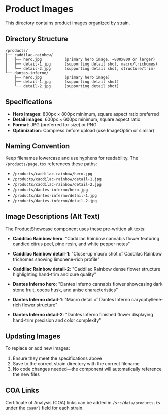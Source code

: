 # Product Images

This directory contains product images organized by strain.

## Directory Structure

```
/products/
├── caddilac-rainbow/
│   ├── hero.jpg          (primary hero image, ~800x800 or larger)
│   ├── detail-1.jpg      (supporting detail shot, macro/trichomes)
│   └── detail-2.jpg      (supporting detail shot, structure/trim)
└── dantes-inferno/
    ├── hero.jpg          (primary hero image)
    ├── detail-1.jpg      (supporting detail shot)
    └── detail-2.jpg      (supporting detail shot)
```

## Specifications

- **Hero images**: 800px × 800px minimum, square aspect ratio preferred
- **Detail images**: 600px × 600px minimum, square aspect ratio
- **Format**: JPG (preferred for size) or PNG
- **Optimization**: Compress before upload (use ImageOptim or similar)

## Naming Convention

Keep filenames lowercase and use hyphens for readability. The `/products/page.tsx` references these paths:
- `/products/caddilac-rainbow/hero.jpg`
- `/products/caddilac-rainbow/detail-1.jpg`
- `/products/caddilac-rainbow/detail-2.jpg`
- `/products/dantes-inferno/hero.jpg`
- `/products/dantes-inferno/detail-1.jpg`
- `/products/dantes-inferno/detail-2.jpg`

## Image Descriptions (Alt Text)

The ProductShowcase component uses these pre-written alt texts:
- **Caddilac Rainbow hero**: "Caddilac Rainbow cannabis flower featuring candied citrus peel, pine resin, and white pepper notes"
- **Caddilac Rainbow detail-1**: "Close-up macro shot of Caddilac Rainbow trichomes showing limonene-rich profile"
- **Caddilac Rainbow detail-2**: "Caddilac Rainbow dense flower structure highlighting hand-trim and cure quality"

- **Dantes Inferno hero**: "Dantes Inferno cannabis flower showcasing dark stone fruit, cocoa husk, and anise characteristics"
- **Dantes Inferno detail-1**: "Macro detail of Dantes Inferno caryophyllene-rich flower structure"
- **Dantes Inferno detail-2**: "Dantes Inferno finished flower displaying hand-trim precision and color complexity"

## Updating Images

To replace or add new images:
1. Ensure they meet the specifications above
2. Save to the correct strain directory with the correct filename
3. No code changes needed—the component will automatically reference the new files

## COA Links

Certificate of Analysis (COA) links can be added in `/src/data/products.ts` under the `coaUrl` field for each strain.
